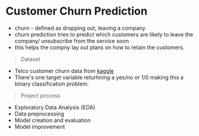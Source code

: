 # Customer Churn Prediction

- churn - defined as dropping out, leaving a company
- churn prediction tries to predict which customers are likely to leave the company/ unsubscribe from the service soon 
- this helps the compny lay out plans on how to retain the customers.

> Dataset 

- Telco customer churn data from [kaggle](https://www.kaggle.com/code/mahmoudhamedmohey/telecom-customer/data)
- There's one target variable returhning a yes/no or 1/0 making this a binary classification problem.

> Project process

- Exploratory Data Analysis (EDA)
- Data preprocessing
- Model creation and evaluation
- Model improvement

